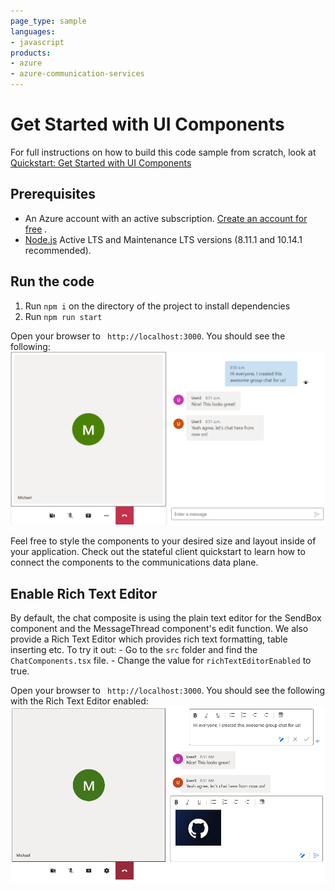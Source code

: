 ```yaml
---
page_type: sample
languages:
- javascript
products:
- azure
- azure-communication-services
---
```


# Get Started with UI Components

For full instructions on how to build this code sample from scratch, look at [Quickstart: Get Started with UI Components](https://azure.github.io/communication-ui-library/?path=/docs/quickstarts-uicomponents--page)

## Prerequisites

- An Azure account with an active subscription. [Create an account for free](https://azure.microsoft.com/free/?WT.mc_id=A261C142F)  .
- [Node.js](https://nodejs.org/en/) Active LTS and Maintenance LTS versions (8.11.1 and 10.14.1 recommended).

## Run the code

1. Run `npm i` on the directory of the project to install dependencies
2. Run `npm run start`

Open your browser to ` http://localhost:3000`. You should see the following:
![Components End State](../media/ComponentsEnd.png)

Feel free to style the components to your desired size and layout inside of your application. Check out the stateful client quickstart to learn how to connect the components to the communications data plane.

## Enable Rich Text Editor
 By default, the chat composite is using the plain text editor for the SendBox component and the MessageThread component's edit function.
 We also provide a Rich Text Editor which provides rich text formatting, table inserting etc.
 To try it out:
     - Go to the `src` folder and find the `ChatComponents.tsx` file.
     - Change the value for `richTextEditorEnabled` to true.

Open your browser to ` http://localhost:3000`. You should see the following with the Rich Text Editor enabled:
![Components with Rich Text Editor](../media/ComponentsWithRichTextEditor.png)

